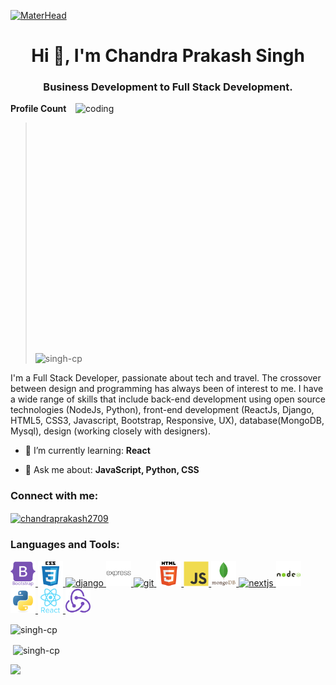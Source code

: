 [![MaterHead](https://cdn.dribbble.com/users/1931558/screenshots/6471342/rsponsive1.gif)](https://github.com/singh-cp)
<h1 align="center">Hi 👋, I'm Chandra Prakash Singh</h1>
<h3 align="center">Business Development to Full Stack Development.</h3>

<img align="right" padding="20px" alt="coding" width="400" height="400" src="https://i.pinimg.com/originals/50/83/e0/5083e0a2a7dcaae07c142e8b87036a27.gif">

**Profile Count**
> <img src="https://profile-counter.glitch.me/singh-cp/count.svg" alt="singh-cp" />

<p align="left">I'm a Full Stack Developer, passionate about tech and travel. The crossover between design and programming has always been of interest to me. I have a wide range of skills that include back-end development using open source technologies (NodeJs, Python), front-end development (ReactJs, Django, HTML5, CSS3, Javascript, Bootstrap, Responsive, UX), database(MongoDB, Mysql), design (working closely with designers).</p>

- 🌱 I’m currently learning: **React**

- 💬 Ask me about: **JavaScript, Python, CSS**

<h3 align="left">Connect with me:</h3>
<p align="left">
<a href="https://linkedin.com/in/chandraprakash2709" target="blank"><img align="center" src="https://raw.githubusercontent.com/rahuldkjain/github-profile-readme-generator/master/src/images/icons/Social/linked-in-alt.svg" alt="chandraprakash2709" height="30" width="40" /></a>
</p>

<h3 align="left">Languages and Tools:</h3>
<p align="left"> <a href="https://getbootstrap.com" target="_blank" rel="noreferrer"> <img src="https://raw.githubusercontent.com/devicons/devicon/master/icons/bootstrap/bootstrap-plain-wordmark.svg" alt="bootstrap" width="40" height="40"/> </a> <a href="https://www.w3schools.com/css/" target="_blank" rel="noreferrer"> <img src="https://raw.githubusercontent.com/devicons/devicon/master/icons/css3/css3-original-wordmark.svg" alt="css3" width="40" height="40"/> </a> <a href="https://www.djangoproject.com/" target="_blank" rel="noreferrer"> <img src="https://cdn.worldvectorlogo.com/logos/django.svg" alt="django" width="40" height="40"/> </a> <a href="https://expressjs.com" target="_blank" rel="noreferrer"> <img src="https://raw.githubusercontent.com/devicons/devicon/master/icons/express/express-original-wordmark.svg" alt="express" width="40" height="40"/> </a> <a href="https://git-scm.com/" target="_blank" rel="noreferrer"> <img src="https://www.vectorlogo.zone/logos/git-scm/git-scm-icon.svg" alt="git" width="40" height="40"/> </a> <a href="https://www.w3.org/html/" target="_blank" rel="noreferrer"> <img src="https://raw.githubusercontent.com/devicons/devicon/master/icons/html5/html5-original-wordmark.svg" alt="html5" width="40" height="40"/> </a> <a href="https://developer.mozilla.org/en-US/docs/Web/JavaScript" target="_blank" rel="noreferrer"> <img src="https://raw.githubusercontent.com/devicons/devicon/master/icons/javascript/javascript-original.svg" alt="javascript" width="40" height="40"/> </a> <a href="https://www.mongodb.com/" target="_blank" rel="noreferrer"> <img src="https://raw.githubusercontent.com/devicons/devicon/master/icons/mongodb/mongodb-original-wordmark.svg" alt="mongodb" width="40" height="40"/> </a> <a href="https://nextjs.org/" target="_blank" rel="noreferrer"> <img src="https://cdn.worldvectorlogo.com/logos/nextjs-2.svg" alt="nextjs" width="40" height="40"/> </a> <a href="https://nodejs.org" target="_blank" rel="noreferrer"> <img src="https://raw.githubusercontent.com/devicons/devicon/master/icons/nodejs/nodejs-original-wordmark.svg" alt="nodejs" width="40" height="40"/> </a> <a href="https://www.python.org" target="_blank" rel="noreferrer"> <img src="https://raw.githubusercontent.com/devicons/devicon/master/icons/python/python-original.svg" alt="python" width="40" height="40"/> </a> <a href="https://reactjs.org/" target="_blank" rel="noreferrer"> <img src="https://raw.githubusercontent.com/devicons/devicon/master/icons/react/react-original-wordmark.svg" alt="react" width="40" height="40"/> </a> <a href="https://redux.js.org" target="_blank" rel="noreferrer"> <img src="https://raw.githubusercontent.com/devicons/devicon/master/icons/redux/redux-original.svg" alt="redux" width="40" height="40"/> </a> </p>

<p><img align="center" src="https://github-readme-stats.vercel.app/api/top-langs?username=singh-cp&show_icons=true&locale=en&layout=compact" alt="singh-cp" /></p>

<p>&nbsp;<img align="center" src="https://github-readme-stats.vercel.app/api?username=singh-cp&show_icons=true&locale=en" alt="singh-cp" /></p>

![](https://activity-graph.herokuapp.com/graph?username=singh-cp&theme=react-dark&area=true)
